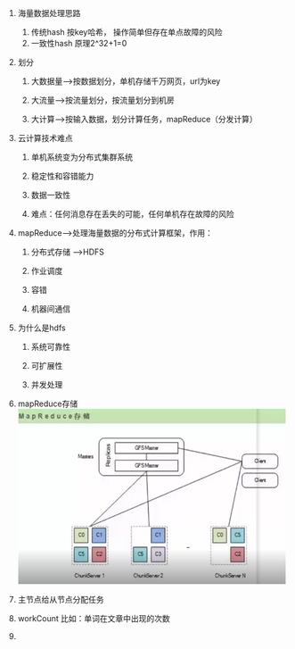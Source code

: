 1. 海量数据处理思路
   1. 传统hash 按key哈希， 操作简单但存在单点故障的风险
   2. 一致性hash 原理2^32+1=0
2. 划分

   1. 大数据量--&gt;按数据划分，单机存储千万网页，url为key

   2. 大流量--&gt;按流量划分，按流量划分到机房

   3. 大计算--&gt;按输入数据，划分计算任务，mapReduce（分发计算）

3. 云计算技术难点

   1. 单机系统变为分布式集群系统

   2. 稳定性和容错能力

   3. 数据一致性

   4. 难点：任何消息存在丢失的可能，任何单机存在故障的风险

4. mapReduce--&gt;处理海量数据的分布式计算框架，作用：

   1. 分布式存储 --&gt;HDFS

   2. 作业调度

   3. 容错

   4. 机器间通信

5. 为什么是hdfs

   1. 系统可靠性

   2. 可扩展性

   3. 并发处理

6. mapReduce存储![](/assets/mapReduce存储.png)

7. 主节点给从节点分配任务

8. workCount 比如：单词在文章中出现的次数

9. 


